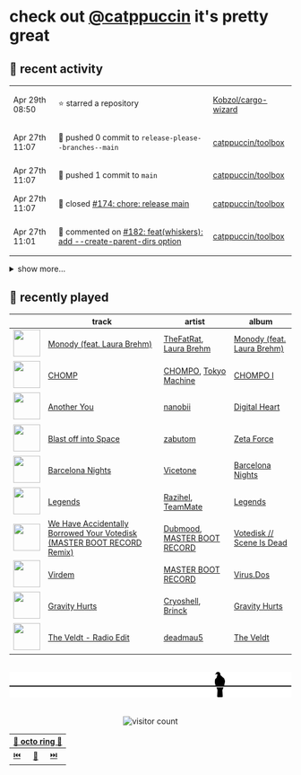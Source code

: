 # check out [@catppuccin](https://github.com/catppuccin) it's pretty great

## 📅 recent activity

<!-- SCRIPT:REPLACE:GITHUB -->
<table>
<tbody>
<tr>
<td><span title='2024-04-29T08:50:26+00:00'>Apr 29th 08:50</span></td>
<td>

⭐ starred a repository

</td>
<td>

[Kobzol/cargo-wizard](https://github.com/Kobzol/cargo-wizard)

</td>
</tr>
<tr>
<td><span title='2024-04-27T11:07:21+00:00'>Apr 27th 11:07</span></td>
<td>

🚢 pushed 0 commit to `release-please--branches--main`

</td>
<td>

[catppuccin/toolbox](https://github.com/catppuccin/toolbox)

</td>
</tr>
<tr>
<td><span title='2024-04-27T11:07:20+00:00'>Apr 27th 11:07</span></td>
<td>

🚢 pushed 1 commit to `main`

</td>
<td>

[catppuccin/toolbox](https://github.com/catppuccin/toolbox)

</td>
</tr>
<tr>
<td><span title='2024-04-27T11:07:19+00:00'>Apr 27th 11:07</span></td>
<td>

🎉 closed [#174: chore: release main](https://github.com/catppuccin/toolbox/pull/174)

</td>
<td>

[catppuccin/toolbox](https://github.com/catppuccin/toolbox)

</td>
</tr>
<tr>
<td><span title='2024-04-27T11:01:31+00:00'>Apr 27th 11:01</span></td>
<td>

💬 commented on [#182: feat(whiskers): add --create-parent-dirs option](https://github.com/catppuccin/toolbox/pull/182)

</td>
<td>

[catppuccin/toolbox](https://github.com/catppuccin/toolbox)

</td>
</tr>
</tbody>
</table>

<details>
<summary>show more...</summary>
<table>
<tbody>
<tr>
<td><span title='2024-04-27T11:01:29+00:00'>Apr 27th 11:01</span></td>
<td>

🚢 pushed 0 commit to `feat/create-parents`

</td>
<td>

[catppuccin/toolbox](https://github.com/catppuccin/toolbox)

</td>
</tr>
<tr>
<td><span title='2024-04-27T11:01:10+00:00'>Apr 27th 11:01</span></td>
<td>

🚢 pushed 1 commit to `main`

</td>
<td>

[catppuccin/toolbox](https://github.com/catppuccin/toolbox)

</td>
</tr>
<tr>
<td><span title='2024-04-27T11:01:09+00:00'>Apr 27th 11:01</span></td>
<td>

🎉 closed [#182: feat(whiskers): add --create-parent-dirs option](https://github.com/catppuccin/toolbox/pull/182)

</td>
<td>

[catppuccin/toolbox](https://github.com/catppuccin/toolbox)

</td>
</tr>
<tr>
<td><span title='2024-04-27T10:58:33+00:00'>Apr 27th 10:58</span></td>
<td>

🔍 reviewed [#182: feat(whiskers): add --create-parent-dirs option](https://github.com/catppuccin/toolbox/pull/182)

</td>
<td>

[catppuccin/toolbox](https://github.com/catppuccin/toolbox)

</td>
</tr>
<tr>
<td><span title='2024-04-27T10:51:19+00:00'>Apr 27th 10:51</span></td>
<td>

💬 commented on [#182: feat(whiskers): add --create-parent-dirs option](https://github.com/catppuccin/toolbox/pull/182)

</td>
<td>

[catppuccin/toolbox](https://github.com/catppuccin/toolbox)

</td>
</tr>
<tr>
<td><span title='2024-04-27T10:47:26+00:00'>Apr 27th 10:47</span></td>
<td>

🚢 pushed 1 commit to `feat/create-parents`

</td>
<td>

[catppuccin/toolbox](https://github.com/catppuccin/toolbox)

</td>
</tr>
<tr>
<td><span title='2024-04-27T10:26:44+00:00'>Apr 27th 10:26</span></td>
<td>

💬 commented on [#182: add --create-parent-dirs option](https://github.com/catppuccin/toolbox/pull/182)

</td>
<td>

[catppuccin/toolbox](https://github.com/catppuccin/toolbox)

</td>
</tr>
<tr>
<td><span title='2024-04-27T10:21:08+00:00'>Apr 27th 10:21</span></td>
<td>

🚢 pushed 0 commit to `fix/preview-shadow`

</td>
<td>

[backwardspy/gh-dash](https://github.com/backwardspy/gh-dash)

</td>
</tr>
<tr>
<td><span title='2024-04-27T10:20:20+00:00'>Apr 27th 10:20</span></td>
<td>

🚀 opened [#1: docs: fix shadow on catwalk preview](https://github.com/catppuccin/gh-dash/pull/1)

</td>
<td>

[catppuccin/gh-dash](https://github.com/catppuccin/gh-dash)

</td>
</tr>
<tr>
<td><span title='2024-04-27T10:18:59+00:00'>Apr 27th 10:18</span></td>
<td>

🚢 pushed 4 commits to `fix/preview-shadow`

</td>
<td>

[backwardspy/gh-dash](https://github.com/backwardspy/gh-dash)

</td>
</tr>
<tr>
<td><span title='2024-04-27T10:01:45+00:00'>Apr 27th 10:01</span></td>
<td>

🚢 pushed 1 commit to `main`

</td>
<td>

[catppuccin/catppuccin](https://github.com/catppuccin/catppuccin)

</td>
</tr>
<tr>
<td><span title='2024-04-27T10:01:45+00:00'>Apr 27th 10:01</span></td>
<td>

✅ closed [#2351: gh-dash](https://github.com/catppuccin/catppuccin/issues/2351)

</td>
<td>

[catppuccin/catppuccin](https://github.com/catppuccin/catppuccin)

</td>
</tr>
<tr>
<td><span title='2024-04-27T10:01:44+00:00'>Apr 27th 10:01</span></td>
<td>

🎉 closed [#2378: docs: add catppuccin/gh-dash](https://github.com/catppuccin/catppuccin/pull/2378)

</td>
<td>

[catppuccin/catppuccin](https://github.com/catppuccin/catppuccin)

</td>
</tr>
<tr>
<td><span title='2024-04-27T09:57:16+00:00'>Apr 27th 09:57</span></td>
<td>

🚀 opened [#182: add --create-parent-dirs option](https://github.com/catppuccin/toolbox/pull/182)

</td>
<td>

[catppuccin/toolbox](https://github.com/catppuccin/toolbox)

</td>
</tr>
</tbody>
</table>
</details>
<!-- SCRIPT:REPLACE:GITHUB -->

## 🎵 recently played

<!-- SCRIPT:REPLACE:SPOTIFY -->
| | track | artist | album |
| - | - | - | - |
| <img src="https://i.scdn.co/image/ab67616d00004851f0f3a191d7dcaf2b6a8ac86c" width="48" height="48"> | [Monody (feat. Laura Brehm)](https://open.spotify.com/track/3VvBPkc24zC7x05mgJTyGO) | [TheFatRat](https://open.spotify.com/artist/3OKg7YbOIatODzkRIbLJR4), [Laura Brehm](https://open.spotify.com/artist/7ddnIV2r4SLjuwyGlgLIWt) | [Monody (feat. Laura Brehm)](https://open.spotify.com/track/3VvBPkc24zC7x05mgJTyGO) |
| <img src="https://i.scdn.co/image/ab67616d000048513db8b1614960e5f9dfa2953e" width="48" height="48"> | [CHOMP](https://open.spotify.com/track/6iMEeVi0Z2eeZVMDs1tGWi) | [CHOMPO](https://open.spotify.com/artist/57RgCFctPZxV6fT5YZ5xfT), [Tokyo Machine](https://open.spotify.com/artist/3bwENxqj9nhaAI3fsAwmv9) | [CHOMPO I](https://open.spotify.com/track/6iMEeVi0Z2eeZVMDs1tGWi) |
| <img src="https://i.scdn.co/image/ab67616d0000485142b962263205c78be0cb8970" width="48" height="48"> | [Another You](https://open.spotify.com/track/1zmkJElrB0ghx5v5jJ4x3i) | [nanobii](https://open.spotify.com/artist/7mUsBZ6g6BbAu2MBU8Nsu3) | [Digital Heart](https://open.spotify.com/track/1zmkJElrB0ghx5v5jJ4x3i) |
| <img src="https://i.scdn.co/image/ab67616d00004851d87524f0967a67fbf691a146" width="48" height="48"> | [Blast off into Space](https://open.spotify.com/track/7AuVMbBVwhMT0zRbScMyss) | [zabutom](https://open.spotify.com/artist/3z9XCKFZ4a6xxvMK9haQy5) | [Zeta Force](https://open.spotify.com/track/7AuVMbBVwhMT0zRbScMyss) |
| <img src="https://i.scdn.co/image/ab67616d00004851824df097595119b1efc6870f" width="48" height="48"> | [Barcelona Nights](https://open.spotify.com/track/17vXZTcVsCJF1NBoaBQjm7) | [Vicetone](https://open.spotify.com/artist/0daugAjUgbJSqdlyYNwIbT) | [Barcelona Nights](https://open.spotify.com/track/17vXZTcVsCJF1NBoaBQjm7) |
| <img src="https://i.scdn.co/image/ab67616d000048514f208a35081e1f3afd14d7b7" width="48" height="48"> | [Legends](https://open.spotify.com/track/4fFL5ePSIO0ZDXDA8CRSc8) | [Razihel](https://open.spotify.com/artist/4fU1af1HrVzI6L7qFyrmIQ), [TeamMate](https://open.spotify.com/artist/42XkI7wAR6XWksLCmQ5AwO) | [Legends](https://open.spotify.com/track/4fFL5ePSIO0ZDXDA8CRSc8) |
| <img src="https://i.scdn.co/image/ab67616d0000485130a606745fedebc06188ee14" width="48" height="48"> | [We Have Accidentally Borrowed Your Votedisk (MASTER BOOT RECORD Remix)](https://open.spotify.com/track/6MEMWyShB8rKuIY9CxosR7) | [Dubmood](https://open.spotify.com/artist/4D2G48IdJKhcdZ5c1dqp5Z), [MASTER BOOT RECORD](https://open.spotify.com/artist/77s5NAGQbxu8oLstaqSwHE) | [Votedisk // Scene Is Dead](https://open.spotify.com/track/6MEMWyShB8rKuIY9CxosR7) |
| <img src="https://i.scdn.co/image/ab67616d000048519d8487ecb691594f606b2ac2" width="48" height="48"> | [Virdem](https://open.spotify.com/track/2Siu6od8M6gbjRlNbQkRVM) | [MASTER BOOT RECORD](https://open.spotify.com/artist/77s5NAGQbxu8oLstaqSwHE) | [Virus.Dos](https://open.spotify.com/track/2Siu6od8M6gbjRlNbQkRVM) |
| <img src="https://i.scdn.co/image/ab67616d00004851362238e3dd3b46ae013abdd7" width="48" height="48"> | [Gravity Hurts](https://open.spotify.com/track/5PdhTvoNXGQHiNO1pdjiFk) | [Cryoshell](https://open.spotify.com/artist/65jgj6SqhyQN9TEh5g0Unu), [Brinck](https://open.spotify.com/artist/72Qf5GWzAAzAGlpcH1z4u2) | [Gravity Hurts](https://open.spotify.com/track/5PdhTvoNXGQHiNO1pdjiFk) |
| <img src="https://i.scdn.co/image/ab67616d00004851625379075358dbb93c11a2f6" width="48" height="48"> | [The Veldt - Radio Edit](https://open.spotify.com/track/1vQ92830bxiBcIhpUj4qrn) | [deadmau5](https://open.spotify.com/artist/2CIMQHirSU0MQqyYHq0eOx) | [The Veldt](https://open.spotify.com/track/1vQ92830bxiBcIhpUj4qrn) |

<!-- SCRIPT:REPLACE:SPOTIFY -->

<br>

<div align="center">

<picture>
    <source media="(prefers-color-scheme: light)" srcset="assets/pigeon-light.svg">
    <source media="(prefers-color-scheme: dark)" srcset="assets/pigeon-dark.svg">
    <img alt="pigeon sitting on a wire" src="assets/pigeon-light.svg">
</picture>

<br>
<br>

![visitor count](https://profile-counter.glitch.me/backwardspy/count.svg)

<table>
    <thead>
        <th colspan="3"><a href="https://octo-ring.com">🐙 octo ring 🐙</a></th>
    </thead>
    <tbody>
        <td><a href="https://octo-ring.com/p/backwardspy/prev">⏮️</a></td>
        <td><a href="https://octo-ring.com/p/backwardspy/random">🔀</a></td>
        <td><a href="https://octo-ring.com/p/backwardspy/next">⏭️</a></td>
    </tbody>
</table>

</div>
